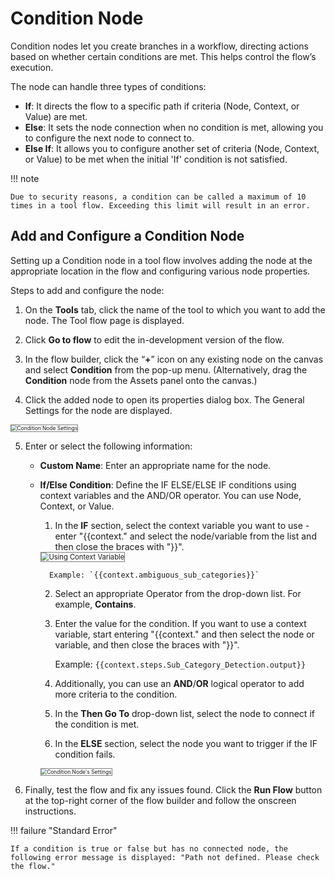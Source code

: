# Condition Node

Condition nodes let you create branches in a workflow, directing actions based on whether certain conditions are met. This helps control the flow’s execution.

The node can handle three types of conditions:

* **If**: It directs the flow to a specific path if criteria (Node, Context, or Value) are met.
* **Else**: It sets the node connection when no condition is met, allowing you to configure the next node to connect to.
* **Else If**: It allows you to configure another set of criteria (Node, Context, or Value) to be met when the initial 'If' condition is not satisfied.

!!! note
    
    Due to security reasons, a condition can be called a maximum of 10 times in a tool flow. Exceeding this limit will result in an error.


## Add and Configure a Condition Node

Setting up a Condition node in a tool flow involves adding the node at the appropriate location in the flow and configuring various node properties.

Steps to add and configure the node:

1. On the **Tools** tab, click the name of the tool to which you want to add the node. The Tool flow page is displayed. 

2. Click **Go to flow** to edit the in-development version of the flow.

3. In the flow builder, click the “**+**” icon on any existing node on the canvas and select **Condition** from the pop-up menu. (Alternatively, drag the **Condition** node from the Assets panel onto the canvas.)

4. Click the added node to open its properties dialog box. The General Settings for the node are displayed.  
<img src="./../images/condition-node-settings-to-be-filled.png" alt="Condition Node Settings" title="Condition Node Settings" style="border: 1px solid gray; zoom:60%;">

5. Enter or select the following information:
    
    * **Custom Name**: Enter an appropriate name for the node.
    * **If/Else Condition**: Define the IF ELSE/ELSE IF conditions using context variables and the AND/OR operator. You can use Node, Context, or Value.
        1. In the **IF** section, select the context variable you want to use - enter "{{context." and select the node/variable from the list and then close the braces with "}}".  
        <img src="./../images/if-condition-context-variable-selection.png" alt="Using Context Variable" title="Using Context Variable" style="border: 1px solid gray; zoom:80%;">
        
            Example: `{{context.ambiguous_sub_categories}}`
        
        2. Select an appropriate Operator from the drop-down list. For example, **Contains**.

        3. Enter the value for the condition. If you want to use a context variable, start entering "{{context." and then select the node or variable, and then close the braces with "}}".
            
            Example: `{{context.steps.Sub_Category_Detection.output}}`   
                  
        4. Additionally, you can use an **AND**/**OR** logical operator to add more criteria to the condition.

        5. In the **Then Go To** drop-down list, select the node to connect if the condition is met.

        6. In the **ELSE** section, select the node you want to trigger if the IF condition fails.  
        <img src="./../images/condition-node-settings-filled.png" alt="Condition Node's Settings" title="Condition Node's Settings" style="border: 1px solid gray; zoom:60%;">

6. Finally, test the flow and fix any issues found. Click the **Run Flow** button at the top-right corner of the flow builder and follow the onscreen instructions.

!!! failure "Standard Error"

    If a condition is true or false but has no connected node, the following error message is displayed: "Path not defined. Please check the flow."


